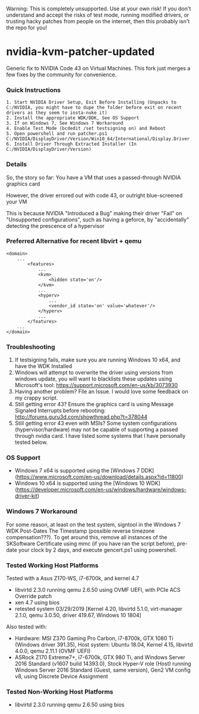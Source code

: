 Warning: This is completely unsupported. Use at your own risk! If you don't understand and accept the risks of test mode, running modified drivers, or trusting hacky patches from people on the internet, then this probably isn't the repo for you!

# nvidia-kvm-patcher-updated

Generic fix to NVIDIA Code 43 on Virtual Machines. This fork just merges a few fixes by the community for convenience.

### Quick Instructions

    1. Start NVIDIA Driver Setup, Exit Before Installing (Unpacks to C:/NVIDIA, you might have to dupe the folder before exit on recent drivers as they seem to insta-nuke it)
    2. Install the appropriate WDK/DDK, See OS Support
    3. If on Windows 7, See Windows 7 Workaround
    4. Enable Test Mode (bcdedit /set testsigning on) and Reboot
    5. Open powershell and run patcher.ps1 C:/NVIDIA/DisplayDriver/Version/Win10_64/International/Display.Driver
    6. Install Driver Through Extracted Installer (In C:/NVIDIA/DisplayDriver/Version)

### Details

So, the story so far:
You have a VM that uses a passed-through NVIDIA graphics card

However, the driver errored out with code 43, or outright blue-screened your VM

This is because NVIDIA "Introduced a Bug" making their driver "Fail" on "Unsupported configurations", such as having a geforce, by "accidentally" detecting the prescence of a hypervisor

### Preferred Alternative for recent libvirt + qemu
```
<domain>
    ...
        <features>
            ...
            <kvm>
                <hidden state='on'/>
            </kvm>
            ...
            <hyperv>
                ...
                <vendor_id state='on' value='whatever'/>
            </hyperv>
            ...
        </features>
    ...
</domain>
```

### Troubleshooting

1. If testsigning fails, make sure you are running Windows 10 x64, and have the WDK Installed
2. Windows will attempt to overwrite the driver using versions from windows update, you will want to blacklists these updates using Microsoft's tool: https://support.microsoft.com/en-us/kb/3073930
3. Having another problem? File an Issue. I would love some feedback on my crappy script.
4. Still getting error 43? Ensure the graphics card is using Message Signaled Interrupts before rebooting: http://forums.guru3d.com/showthread.php?t=378044
5. Still getting error 43 even with MSIs? Some system configurations (hypervisor/hardware) may not be capable of supporting a passed through nvidia card. I have listed some systems that I have personally tested below.

### OS Support

* Windows 7 x64 is supported using the [Windows 7 DDK] (https://www.microsoft.com/en-us/download/details.aspx?id=11800)
* Windows 10 x64 is supported using the [Windows 10 WDK] (https://developer.microsoft.com/en-us/windows/hardware/windows-driver-kit)

### Windows 7 Workaround

For some reason, at least on the test system, signtool in the Windows 7 WDK Post-Dates The Timestamp (possible reverse timezone compensation???). To get around this, remove all instances of the SKSoftware Certificate using mmc (if you have ran the script before), pre-date your clock by 2 days, and execute gencert.ps1 using powershell.

### Tested Working Host Platforms
Tested with a Asus Z170-WS, i7-6700k, and kernel 4.7
* libvirtd 2.3.0 running qemu 2.6.50 using OVMF UEFI, with PCIe ACS Override patch
* xen 4.7 using bios
* retested system 03/29/2019 [Kernel 4.20, libvirtd 5.1.0, virt-manager 2.1.0, qemu 3.0.50, driver 419.67, Windows 10 1804]

Also tested with:
* Hardware: MSI Z370 Gaming Pro Carbon, i7-8700k, GTX 1080 Ti (Windows driver 391.35), Host system: Ubuntu 18.04, Kernel 4.15, libvirtd 4.0.0, qemu 2.11.1 (OVMF UEFI)
* ASRock Z170 Extreme7+, i7-6700k, GTX 980 Ti, and Windows Server 2016 Standard (v1607 build 14393.0), Stock Hyper-V role (Host) running Windows Server 2016 Standard (Guest, same version), Gen2 VM config v8, using Discrete Device Assignment

### Tested Non-Working Host Platforms
* libvirtd 2.3.0 running qemu 2.6.50 using bios

